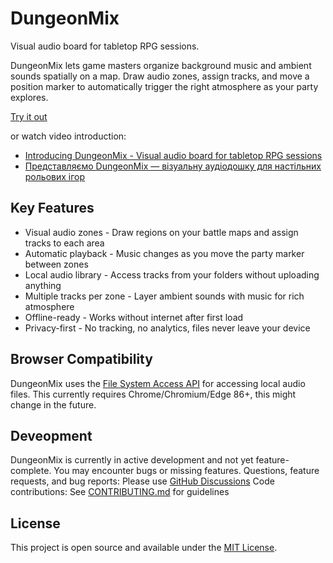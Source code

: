 # DungeonMix

Visual audio board for tabletop RPG sessions.

DungeonMix lets game masters organize background music and ambient sounds spatially on a map. Draw audio zones, assign tracks, and move a position marker to automatically trigger the right atmosphere as your party explores.

[Try it out](https://mezriss.github.io/dungeonmix/)

or watch video introduction:

- [Introducing DungeonMix - Visual audio board for tabletop RPG sessions](https://youtu.be/8hyRCVuhfoI)
- [Представляємо DungeonMix — візуальну аудіодошку для настільних рольових ігор](https://youtu.be/KhNrx5BMK68)

## Key Features

- Visual audio zones - Draw regions on your battle maps and assign tracks to each area
- Automatic playback - Music changes as you move the party marker between zones
- Local audio library - Access tracks from your folders without uploading anything
- Multiple tracks per zone - Layer ambient sounds with music for rich atmosphere
- Offline-ready - Works without internet after first load
- Privacy-first - No tracking, no analytics, files never leave your device

## Browser Compatibility

DungeonMix uses the [File System Access API](https://developer.mozilla.org/en-US/docs/Web/API/File_System_Access_API) for accessing local audio files. This currently requires Chrome/Chromium/Edge 86+, this might change in the future.

## Deveopment

DungeonMix is currently in active development and not yet feature-complete. You may encounter bugs or missing features.
Questions, feature requests, and bug reports: Please use [GitHub Discussions](https://github.com/Mezriss/dungeonmix/discussions)
Code contributions: See [CONTRIBUTING.md](./CONTRIBUTING.md) for guidelines

## License

This project is open source and available under the [MIT License](./LICENSE).
